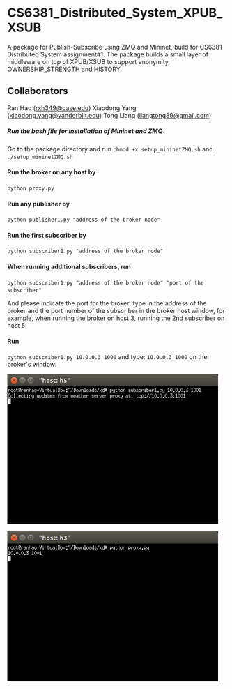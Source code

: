 # CS6381_Distributed_System_XPUB_XSUB

A package for Publish-Subscribe using ZMQ and Mininet, build for CS6381 Distributed System assignment#1.
The package builds a small layer of middleware on top of XPUB/XSUB to support anonymity, OWNERSHIP_STRENGTH and HISTORY.

## Collaborators

Ran Hao (rxh349@case.edu) Xiaodong Yang (xiaodong.yang@vanderbilt.edu) Tong Liang (liangtong39@gmail.com)

##### Run the bash file for installation of Mininet and ZMQ:
Go to the package directory and run
`chmod +x setup_mininetZMQ.sh` and `./setup_mininetZMQ.sh`

#### Run the broker on any host by

`python proxy.py`

#### Run any publisher by

`python publisher1.py "address of the broker node"`

#### Run the first subscriber by

`python subscriber1.py "address of the broker node"`

#### When running additional subscribers, run

`python subscriber1.py "address of the broker node" "port of the subscriber"`

And please indicate the port for the broker: type in the address of the broker and the port number of the subscriber in the broker host window, for example,
when running the broker on host 3,  running the 2nd subscriber on host 5:

#### Run
`python subscriber1.py 10.0.0.3 1000`
and type: `10.0.0.3 1000` on the broker's window:

![Alt text](/images/subscriber.png?raw=true)

![Alt text](/images/broker.png?raw=true)
